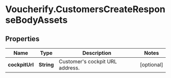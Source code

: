 # Voucherify.CustomersCreateResponseBodyAssets

## Properties

Name | Type | Description | Notes
------------ | ------------- | ------------- | -------------
**cockpitUrl** | **String** | Customer&#39;s cockpit URL address. | [optional] 


